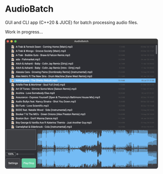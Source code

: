 # AudioBatch

GUI and CLI app (C++20 & JUCE) for batch processing audio files.

Work in progress...

![Screenshot](./screenshot_mac.png)
